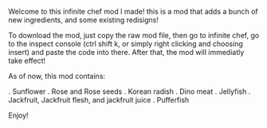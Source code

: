Welcome to this infinite chef mod I made! this is a mod that adds a bunch of new ingredients, and some existing redisigns!

To download the mod, just copy the raw mod file, then go to infinite chef, go to the inspect console (ctrl shift k, or simply right clicking and choosing insert) and paste the code into there. After that, the mod will immediatly take effect!

As of now, this mod contains:

. Sunflower
. Rose and Rose seeds
. Korean radish
. Dino meat
. Jellyfish
. Jackfruit, Jackfruit flesh, and jackfruit juice
. Pufferfish

Enjoy!
